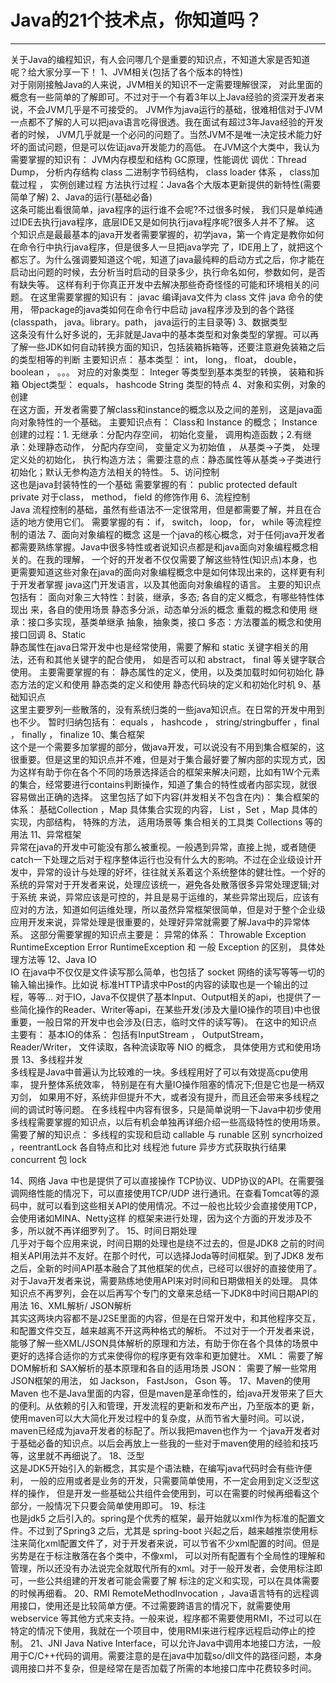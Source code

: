 # Java的21个技术点，你知道吗？
---

关于Java的编程知识，有人会问哪几个是重要的知识点，不知道大家是否知道呢？给大家分享一下！ 
1、JVM相关(包括了各个版本的特性)  
对于刚刚接触Java的人来说，JVM相关的知识不一定需要理解很深， 对此里面的概念有一些简单的了解即可。不过对于一个有着3年以上Java经验的资深开发者来说，不会JVM几乎是不可接受的。
JVM作为java运行的基础，很难相信对于JVM一点都不了解的人可以把java语言吃得很透。我在面试有超过3年Java经验的开发者的时候， JVM几乎就是一个必问的问题了。当然JVM不是唯一决定技术能力好坏的面试问题，但是可以佐证java开发能力的高低。
在JVM这个大类中，我认为需要掌握的知识有： 
JVM内存模型和结构 
GC原理，性能调优 
调优：Thread Dump， 分析内存结构 
class 二进制字节码结构， class loader 体系 ， class加载过程 ， 实例创建过程
方法执行过程：Java各个大版本更新提供的新特性(需要简单了解)
2、Java的运行(基础必备)  
这条可能出看很简单，java程序的运行谁不会呢?不过很多时候， 我们只是单纯通过IDE去执行java程序，底层IDE又是如何执行java程序呢?很多人并不了解。
这 个知识点是最最基本的java开发者需要掌握的，初学java，第一个肯定是教你如何在命令行中执行java程序，但是很多人一旦把java学完 了，IDE用上了，就把这个都忘了。为什么强调要知道这个呢，知道了java最纯粹的启动方式之后，你才能在启动出问题的时候，去分析当时启动的目录多少，执行命名如何，参数如何，是否有缺失等。 这样有利于你真正开发中去解决那些奇奇怪怪的可能和环境相关的问题。
在这里需要掌握的知识有： 
javac 编译java文件为 class 文件 
java 命令的使用， 带package的java类如何在命令行中启动 
java程序涉及到的各个路径(classpath， java。library。path， java运行的主目录等)
3、数据类型  
这条没有什么好多说的，无非就是Java中的基本类型和对象类型的掌握。可以再了解一些JDK如何自动转换方面的知识，包括装箱拆箱等，还要注意避免装箱之后的类型相等的判断
主要知识点： 
基本类型： int， long， float， double， boolean ， 。。。 
对应的对象类型： Integer 等类型到基本类型的转换， 装箱和拆箱 
Object类型： equals， hashcode 
String 类型的特点
4、对象和实例，对象的创建  
在这方面，开发者需要了解class和instance的概念以及之间的差别， 这是java面向对象特性的一个基础。
主要知识点有： 
Class和 Instance 的概念；
Instance 创建的过程：1. 无继承：分配内存空间， 初始化变量， 调用构造函数；2.有继承：处理静态动作， 分配内存空间， 变量定义为初始值 ， 从基类->子类， 处理定义处的初始化， 执行构造方法；
需要注意的点：静态属性等从基类->子类进行初始化；默认无参构造方法相关的特性。
5、访问控制  
这也是java封装特性的一个基础 
需要掌握的有： 
public protected default private 对于class， method， field 的修饰作用
6、流程控制  
Java 流程控制的基础，虽然有些语法不一定很常用，但是都需要了解，并且在合适的地方使用它们。 
需要掌握的有： 
if， switch， loop， for， while 等流程控制的语法
7、面向对象编程的概念 
这是一个java的核心概念，对于任何java开发者都需要熟练掌握。Java中很多特性或者说知识点都是和java面向对象编程概念相关的。在我的理解， 一个好的开发者不仅仅需要了解这些特性(知识点)本身，也更需要知道这些对象在java的面向对象编程概念中是如何体现出来的，这样更有利于开发者掌握 java这门开发语言，以及其他面向对象编程的语言。
主要的知识点包括有： 
面向对象三大特性：封装，继承，多态; 各自的定义概念，有哪些特性体现出 来，各自的使用场景 
静态多分派，动态单分派的概念 
重载的概念和使用 
继承：接口多实现，基类单继承 
抽象，抽象类，接口 
多态：方法覆盖的概念和使用 
接口回调
8、Static  
静态属性在java日常开发中也是经常使用，需要了解和 static 关键字相关的用法，还有和其他关键字的配合使用， 如是否可以和 abstract， final 等关键字联合使用。
主要需要掌握的有： 
静态属性的定义，使用，以及类加载时如何初始化 
静态方法的定义和使用 
静态类的定义和使用 
静态代码块的定义和初始化时机
9、基础知识点  
这里主要罗列一些散落的，没有系统归类的一些java知识点。在日常的开发中用到也不少。
暂时归纳包括有： 
equals ， hashcode ， string/stringbuffer ，final ， finally ， finalize
10、集合框架  
这个是一个需要多加掌握的部分，做java开发，可以说没有不用到集合框架的，这很重要。但是这里的知识点并不难，但是对于集合最好要了解内部的实现方式，因为这样有助于你在各个不同的场景选择适合的框架来解决问题，比如有1W个元素的集合，经常要进行contains判断操作，知道了集合的特性或者内部实现，就很容易做出正确的选择。
这里包括了如下内容(并发相关不包含在内)： 
集合框架的体系： 基础Collection ，Map 
具体集合实现的内容， List ，Set ，Map 具体的实现，内部结构， 特殊的方法， 适用场景等 
集合相关的工具类 Collections 等的用法
11、异常框架  
异常在java的开发中可能没有那么被重视。一般遇到异常，直接上抛，或者随便catch一下处理之后对于程序整体运行也没有什么大的影响。不过在企业级设计开发中，异常的设计与处理的好坏，往往就关系着这个系统整体的健壮性。一个好的系统的异常对于开发者来说，处理应该统一，避免各处散落很多异常处理逻辑;对于系统 来说，异常应该是可控的，并且是易于运维的，某些异常出现后，应该有应对的方法，知道如何运维处理，所以虽然异常框架很简单，但是对于整个企业级应用开发来说，异常处理是很重要的，处理好异常就需要了解Java中的异常体系。
这部分需要掌握的知识点主要是： 
异常的体系： 
Throwable 
Exception 
RuntimeException 
Error 
RuntimeException 和 一般 Exception 的区别， 具体处理方法等
12、Java IO  
IO 在java中不仅仅是文件读写那么简单，也包括了 socket 网络的读写等等一切的输入输出操作。比如说 标准HTTP请求中Post的内容的读取也是一个输出的过程，等等…
对于IO，Java不仅提供了基本Input、Output相关的api，也提供了一些简化操作的Reader、Writer等api，在某些开发(涉及大量IO操作的项目)中也很重要，一般日常的开发中也会涉及(日志，临时文件的读写等)。
在这中的知识点主要有： 
基本IO的体系： 包括有InputStream ， OutputStream， Reader/Writer， 文件读取，各种流读取等 
NIO 的概念， 具体使用方式和使用场景
13、多线程并发  
多线程是Java中普遍认为比较难的一块。多线程用好了可以有效提高cpu使用率， 提升整体系统效率， 特别是在有大量IO操作阻塞的情况下;但是它也是一柄双刃剑， 如果用不好，系统非但提升不大，或者没有提升，而且还会带来多线程之间的调试时等问题。 
在多线程中内容有很多，只是简单说明一下Java中初步使用多线程需要掌握的知识点，以后有机会单独再详细介绍一些高级特性的使用场景。
需要了解的知识点： 
多线程的实现和启动 
callable 与 runable 区别 
syncrhoized ，reentrantLock 各自特点和比对 
线程池 
future 异步方式获取执行结果 
concurrent 包 
lock 

14、网络 
Java 中也是提供了可以直接操作 TCP协议、UDP协议的API。在需要强调网络性能的情况下，可以直接使用TCP/UDP 进行通讯。在查看Tomcat等的源码中，就可以看到这些相关API的使用情况。不过一般也比较少会直接使用TCP，会使用诸如MINA、Netty这样 的框架来进行处理，因为这个方面的开发涉及不多，所以就不再详细罗列了。
15、时间日期处理  
几乎对于每个应用来说，时间日期的处理也是绕不过去的，但是JDK8 之前的时间相关API用法并不友好。在那个时代，可以选择Joda等时间框架。到了JDK8 发布之后，全新的时间API基本融合了其他框架的优点，已经可以很好的直接使用了。
对于Java开发者来说，需要熟练地使用API来对时间和日期做相关的处理。
具体知识点不再罗列，会在以后再写个专门的文章来总结一下JDK8中时间日期API的用法
16、XML解析/ JSON解析  
其实这两块内容都不是J2SE里面的内容，但是在日常开发中，和其他程序交互，和配置文件交互，越来越离不开这两种格式的解析。
不过对于一个开发者来说，能够了解一些XML/JSON具体解析的原理和方法，有助于你在各个具体的场景中更好的选择合适你的方式来使得你的程序更有效率和更加健壮。
XML： 需要了解 DOM解析和 SAX解析的基本原理和各自的适用场景 
JSON： 需要了解一些常用JSON框架的用法， 如 Jackson， FastJson， Gson 等。
17、Maven的使用  
Maven 也不是Java里面的内容，但是maven是革命性的，给java开发带来了巨大的便利。从依赖的引入和管理，开发流程的更新和发布产出，乃至版本的更 新，使用maven可以大大简化开发过程中的复杂度，从而节省大量时间。可以说，maven已经成为java开发者的标配了。所以我把maven也作为一 个java开发者对于基础必备的知识点。以后会再放上一些我的一些对于maven使用的经验和技巧等，这里就不再细说了。
18、泛型  
这是JDK5开始引入的新概念，其实是个语法糖，在编写java代码时会有些许便利， 一般的应用或者是业务的开发，只需要简单使用，不一定会用到定义泛型这样的操作， 但是开发一些基础公共组件会使用到，可以在需要的时候再细看这个部分，一般情况下只要会简单使用即可。
19、标注  
也是jdk5 之后引入的。spring是个优秀的框架，最开始就以xml作为标准的配置文件。不过到了Spring3 之后，尤其是 spring-boot 兴起之后，越来越推崇使用标注来简化xml配置文件了，对于开发者来说，可以节省不少xml配置的时间。但是劣势是在于标注散落在各个类中，不像xml， 可以对所有配置有个全局性的理解和管理，所以还没有办法说完全就取代所有的xml。对于一般开发者，会使用标注即可，一些公共组建的开发者可能会需要了解 标注的定义和实现，可以在具体需要的时候再细看。
20、RMI
RemoteMethodInvocation ，Java语言特有的远程调用接口，使用还是比较简单方便。不过需要跨语言的情况下，就需要使用 webservice 等其他方式来支持。一般来说，程序都不需要使用RMI，不过可以在特定的情况下使用，我就在一个项目中，使用RMI来进行程序远程启动停止的控制。
21、JNI
Java Native Interface，可以允许Java中调用本地接口方法，一般用于C/C++代码的调用。需要注意的是在java中加载so/dll文件的路径问题，本身调用接口并不复杂，但是经常在是否加载了所需的本地接口库中花费较多时间。
